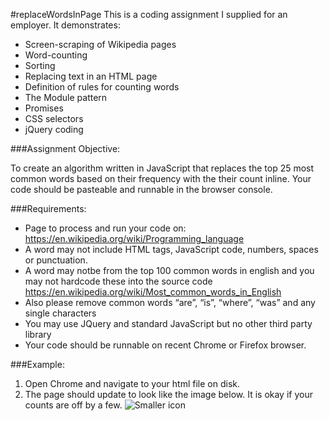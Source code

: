 #replaceWordsInPage
This is a coding assignment I supplied for an employer.  It demonstrates:

* Screen-scraping of Wikipedia pages
* Word-counting
* Sorting
* Replacing text in an HTML page
* Definition of rules for counting words
* The Module pattern
* Promises
* CSS selectors
* jQuery coding


###Assignment Objective:

To create an algorithm written in JavaScript that replaces the top 25 most common words based on their
frequency with the their count inline. Your code should be pasteable and runnable in the browser console.

###Requirements:

* Page to process and run your code on: https://en.wikipedia.org/wiki/Programming_language
* A word may not include HTML tags, JavaScript code, numbers, spaces or punctuation.
* A word may notbe from the top 100 common words in english and you may not hardcode these into
the source code https://en.wikipedia.org/wiki/Most_common_words_in_English
* Also please remove common words “are”, “is”, “where”, “was” and any single characters
* You may use JQuery and standard JavaScript but no other third party library
* Your code should be runnable on recent Chrome or Firefox browser.

###Example:

1. Open Chrome and navigate to your html file on disk.
2. The page should update to look like the image below. It is okay if your counts are off by a few.
![Smaller icon](http://gregsandell.com/misc/replaceWordsInPage.png "Title here")
